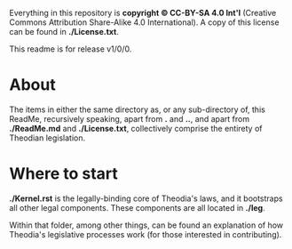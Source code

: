 Everything in this repository is **copyright © CC-BY-SA 4.0 Int'l** (Creative Commons Attribution Share-Alike 4.0 International).  A copy of this license can be found in **./License.txt**.   

This readme is for release v1/0/0.  

# About

The items in either the same directory as, or any sub-directory of, this ReadMe, recursively speaking, apart from **.** and **..**, and apart from **./ReadMe.md** and **./License.txt**, collectively comprise the entirety of Theodian legislation.  

# Where to start

**./Kernel.rst** is the legally-binding core of Theodia's laws, and it bootstraps all other legal components.  These components are all located in **./leg**.  

Within that folder, among other things, can be found an explanation of how Theodia's legislative processes work (for those interested in contributing).  
